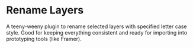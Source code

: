 # Rename Layers

A teeny-weeny plugin to rename selected layers with specified letter case style. Good for keeping everything consistent and ready for importing into prototyping tools (like Framer).